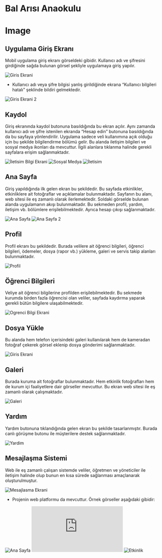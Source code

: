 # Bal Arısı Anaokulu

# Image

## Uygulama Giriş Ekranı
Mobil uygulama giriş ekranı görseldeki gibidir. Kullanıcı adı ve şifresini girdiğinde sağda bulunan görsel şekliyle uygulamaya giriş yapılır.

![Giris Ekrani](/images/Resim1.png)
   


*	Kullanıcı adı veya şifre bilgisi yanlış girildiğinde ekrana “Kullanıcı bilgileri hatalı” şeklinde bildiri gelmektedir.

![Giris Ekrani 2](/images/Resim2.png)

 
##	Kaydol
Giriş ekranında kaydol butonuna basıldığında bu ekran açılır. Aynı zamanda kullanıcı adı ve şifre istenilen ekranda “Hesap edin” butonuna basıldığında da bu sayfaya yönlendirilir. Uygulama sadece veli kullanımına açık olduğu için bu şekilde bilgilendirme bölümü gelir. Bu alanda iletişim bilgileri ve sosyal medya ikonları da mevcuttur. İlgili alanlara tıklanma halinde gerekli sayfalara erişim sağlanmaktadır.

![İletisim Bilgi Ekrani](/images/Resim4.png)
![Sosyal Medya](/images/Resim5.png)
![İletisim](/images/Resim6.png)

                         
## Ana Sayfa
Giriş yapıldığında ilk gelen ekran bu şekildedir. Bu sayfada etkinlikler, etkinliklere ait fotoğraflar ve açıklamalar bulunmaktadır. Sayfanın bu alanı, web sitesi ile eş zamanlı olarak ilerlemektedir. Soldaki görselde bulunan alanda uygulamanın akışı bulunmaktadır. Bu sekmeden profil, yardım, iletişim vb. bölümlere erişilebilmektedir. Ayrıca hesap çıkışı sağlanmaktadır.

![Ana Sayfa](/images/Resim8.png)
![Ana Sayfa 2](/images/Resim9.png)

  
## Profil
Profil ekranı bu şekildedir. Burada velilere ait öğrenci bilgileri, öğrenci bilgileri, ödemeler, dosya (rapor vb.) yükleme, galeri ve servis takip alanları bulunmaktadır.

![Profil](/images/Resim10.png)

 
## Öğrenci Bilgileri
Veliye ait öğrenci bilgilerine profilden erişilebilmektedir. Bu sekmede kurumda birden fazla öğrencisi olan veliler, sayfada kaydırma yaparak gerekli bütün bilgilere ulaşabilmektedir.

![Ogrenci Bilgi Ekrani](/images/Resim11.png)

 
##	Dosya Yükle
Bu alanda hem telefon içerisindeki galeri kullanılarak hem de kameradan fotoğraf çekerek görsel eklenip dosya gönderimi sağlanmaktadır. 

![Giris Ekrani](/images/Resim12.png)


##	Galeri
Burada kuruma ait fotoğraflar bulunmaktadır. Hem etkinlik fotoğrafları hem de kurum içi faaliyetlere dair görseller mevcuttur. Bu ekran web sitesi ile eş zamanlı olarak çalışmaktadır.

![Galeri](/images/Resim13.png)

 
##	Yardım
Yardım butonuna tıklandığında gelen ekran bu şekilde tasarlanmıştır. Burada canlı görüşme butonu ile müşterilere destek sağlanmaktadır.

![Yardim](/images/Resim14.png)

## Mesajlaşma Sistemi
Web ile eş zamanlı çalışan sistemde veliler, öğretmen ve yöneticiler ile iletişim halinde olup bunun en kısa sürede sağlanması amaçlanarak oluşturulmuştur.

![Mesajlasma Ekrani](/images/Resim15.png)

* Projenin web platformu da mevcuttur. Örnek görseller aşağıdaki gibidir:

![Ana Sayfa](/images/Resim16.png)
![anasayfa](https://www.balarısı.com)
![Etkinlik](/images/Resim17.png)





